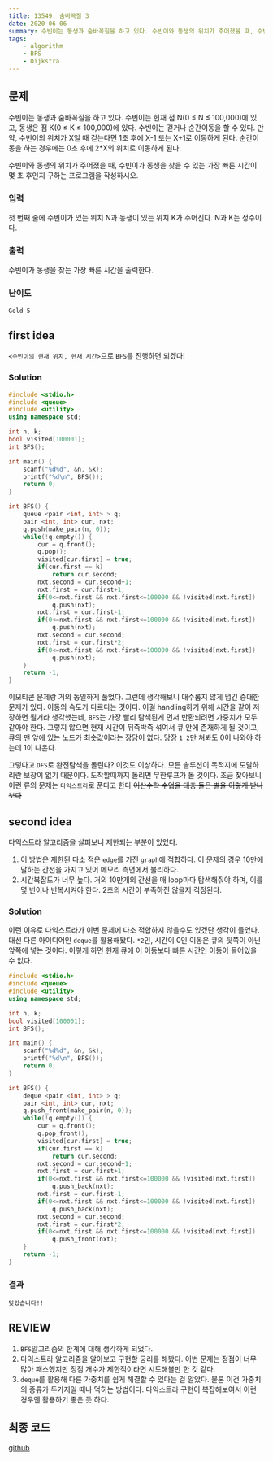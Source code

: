 ```yaml
---
title: 13549. 숨바꼭질 3
date: 2020-06-06
summary: 수빈이는 동생과 숨바꼭질을 하고 있다. 수빈이와 동생의 위치가 주어졌을 때, 수빈이가 동생을 찾을 수 있는 가장 빠른 시간이 몇 초 후인지 구하는 프로그램을 작성하시오.
tags:
    - algorithm
    - BFS
    - Dijkstra
---
```

## 문제

수빈이는 동생과 숨바꼭질을 하고 있다. 수빈이는 현재 점 N(0 ≤ N ≤ 100,000)에 있고, 동생은 점 K(0 ≤ K ≤ 100,000)에 있다. 수빈이는 걷거나 순간이동을 할 수 있다. 만약, 수빈이의 위치가 X일 때 걷는다면 1초 후에 X-1 또는 X+1로 이동하게 된다. 순간이동을 하는 경우에는 0초 후에 2*X의 위치로 이동하게 된다.

수빈이와 동생의 위치가 주어졌을 때, 수빈이가 동생을 찾을 수 있는 가장 빠른 시간이 몇 초 후인지 구하는 프로그램을 작성하시오.

### 입력

첫 번째 줄에 수빈이가 있는 위치 N과 동생이 있는 위치 K가 주어진다. N과 K는 정수이다.

### 출력

수빈이가 동생을 찾는 가장 빠른 시간을 출력한다.

### 난이도

`Gold 5`

## first idea

`<수빈이의 현재 위치, 현재 시간>`으로 `BFS`를 진행하면 되겠다!

### Solution

```cpp
#include <stdio.h>
#include <queue>
#include <utility>
using namespace std;

int n, k;
bool visited[100001];
int BFS();

int main() {
    scanf("%d%d", &n, &k);
    printf("%d\n", BFS());
    return 0;
}

int BFS() {
    queue <pair <int, int> > q;
    pair <int, int> cur, nxt;
    q.push(make_pair(n, 0));
    while(!q.empty()) {
        cur = q.front();
        q.pop();
        visited[cur.first] = true;
        if(cur.first == k)
            return cur.second;
        nxt.second = cur.second+1;
        nxt.first = cur.first+1;
        if(0<=nxt.first && nxt.first<=100000 && !visited[nxt.first])
            q.push(nxt);
        nxt.first = cur.first-1;
        if(0<=nxt.first && nxt.first<=100000 && !visited[nxt.first])
            q.push(nxt);
        nxt.second = cur.second;
        nxt.first = cur.first*2;
        if(0<=nxt.first && nxt.first<=100000 && !visited[nxt.first])
            q.push(nxt);
    }
    return -1;
}
```

이모티콘 문제랑 거의 동일하게 풀었다. 그런데 생각해보니 대수롭지 않게 넘긴 중대한 문제가 있다. 이동의 속도가 다르다는 것이다. 이걸 handling하기 위해 시간을 같이 저장하면 될거라 생각했는데, `BFS`는 가장 빨리 탐색된게 먼저 반환되려면 가중치가 모두 같아야 한다. 그렇지 않으면 현재 시간이 뒤죽박죽 섞여서 큐 안에 존재하게 될 것이고, 큐의 맨 앞에 있는 노드가 최솟값이라는 장담이 없다. 당장 `1 2`만 쳐봐도 0이 나와야 하는데 1이 나온다.

그렇다고 `DFS`로 완전탐색을 돌린다? 이것도 이상하다. 모든 솔루션이 목적지에 도달하리란 보장이 없기 때문이다. 도착할때까지 돌리면 무한루프가 돌 것이다. 조금 찾아보니 이런 류의 문제는 `다익스트라`로 푼다고 한다 ~~이산수학 수업을 대충 들은 벌을 이렇게 받나보다~~

## second idea

다익스트라 알고리즘을 살펴보니 제한되는 부분이 있었다.

1. 이 방법은 제한된 다소 적은 `edge`를 가진 `graph`에 적합하다. 이 문제의 경우 10만에 달하는 간선을 가지고 있어 메모리 측면에서 불리하다.
2. 시간복잡도가 너무 높다. 거의 10만개의 간선을 매 loop마다 탐색해줘야 하며, 이를 몇 번이나 반복시켜야 한다. 2초의 시간이 부족하진 않을지 걱정된다.

### Solution

이런 이유로 다익스트라가 이번 문제에 다소 적합하지 않을수도 있겠단 생각이 들었다. 대신 다른 아이디어인 `deque`를 활용해봤다. `*2`인, 시간이 0인 이동은 큐의 뒷쪽이 아닌 앞쪽에 넣는 것이다. 이렇게 하면 현재 큐에 이 이동보다 빠른 시간인 이동이 들어있을 수 없다.

```cpp
#include <stdio.h>
#include <queue>
#include <utility>
using namespace std;

int n, k;
bool visited[100001];
int BFS();

int main() {
    scanf("%d%d", &n, &k);
    printf("%d\n", BFS());
    return 0;
}

int BFS() {
    deque <pair <int, int> > q;
    pair <int, int> cur, nxt;
    q.push_front(make_pair(n, 0));
    while(!q.empty()) {
        cur = q.front();
        q.pop_front();
        visited[cur.first] = true;
        if(cur.first == k)
            return cur.second;
        nxt.second = cur.second+1;
        nxt.first = cur.first+1;
        if(0<=nxt.first && nxt.first<=100000 && !visited[nxt.first])
            q.push_back(nxt);
        nxt.first = cur.first-1;
        if(0<=nxt.first && nxt.first<=100000 && !visited[nxt.first])
            q.push_back(nxt);
        nxt.second = cur.second;
        nxt.first = cur.first*2;
        if(0<=nxt.first && nxt.first<=100000 && !visited[nxt.first])
            q.push_front(nxt);
    }
    return -1;
}
```

### 결과

`맞았습니다!!`

## REVIEW

1. `BFS`알고리즘의 한계에 대해 생각하게 되었다.
2. 다익스트라 알고리즘을 알아보고 구현할 궁리를 해봤다. 이번 문제는 정점이 너무 많아 패스했지만 정점 개수가 제한적이라면 시도해볼만 한 것 같다.
3. `deque`를 활용해 다른 가중치를 쉽게 해결할 수 있다는 걸 알았다. 물론 이건 가중치의 종류가 두가지일 때나 먹히는 방법이다. 다익스트라 구현이 복잡해보여서 이런 경우엔 활용하기 좋은 듯 하다.

## 최종 코드

[github](https://github.com/shinjawkwang/bojPractice/blob/master/search/BFS/13549.cpp)